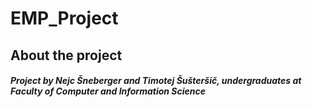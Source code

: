 # EMP_Project
## About the project

###### **Project by Nejc Šneberger and Timotej Šušteršič, undergraduates at Faculty of Computer and Information Science**
